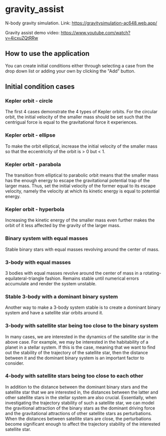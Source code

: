 # gravity_assist
N-body gravity simulation. Link: https://gravitysimulation-ac648.web.app/

Gravity assist demo video: https://www.youtube.com/watch?v=4icxuZQtRRw

## How to use the application
You can create initial conditions either through selecting a case from the drop down list or adding your own by clicking the "Add" button. 

## Initial condition cases

### Kepler orbit - circle
The first 4 cases demonstrate the 4 types of Kepler orbits. For the circular orbit, the initial velocity of the smaller mass should be set such that the centrigual force is equal to the gravitational force it experiences.

### Kepler orbit - ellipse
To make the orbit elliptical, increase the initial velocity of the smaller mass so that the eccentricity of the orbit is > 0 but < 1.

### Kepler orbit - parabola
The transition from elliptical to parabolic orbit means that the smaller mass has the enough energy to escape the gravitational potential trap of the larger mass. Thus, set the initial velocity of the former equal to its escape velocity, namely the velocity at which its kinetic energy is equal to potential energy.

### Kepler orbit - hyperbola
Increasing the kinetic energy of the smaller mass even further makes the orbit of it less affected by the gravity of the larger mass.

### Binary system with equal masses
Stable binary stars with equal masses revolving around the center of mass.

### 3-body with equal masses
3 bodies with equal masses revolve around the center of mass in a rotating-equilateral-triangle fashion. Remains stable until numerical errors accumulate and render the system unstable.

### Stable 3-body with a dominant binary system
Another way to make a 3-body system stable is to create a dominant binary system and have a satellite star orbits around it.

### 3-body with satellite star being too close to the binary system
In many cases, we are interested in the dynamics of the satellite star in the above case. For example, we may be interested in the habitability of a planet in a stellar system. If this is the case, meaning that we want to find out the stability of the trajectory of the satellite star, then the distance between it and the dominant binary system is an important factor to consider.

### 4-body with satellite stars being too close to each other
In addition to the distance between the dominant binary stars and the satellite star that we are interested in, the distances between the latter and other satellite stars in the stellar system are also crucial. Essentially, when investigating the trajectory stability of such a satellite star, we can model the gravitional attraction of the binary stars as the dominant driving force and the gravitational attractions of other satellite stars as perturbations. When the distances between satellite stars are close, the perturbations become significant enough to affect the trajectory stability of the interested satellite star.

